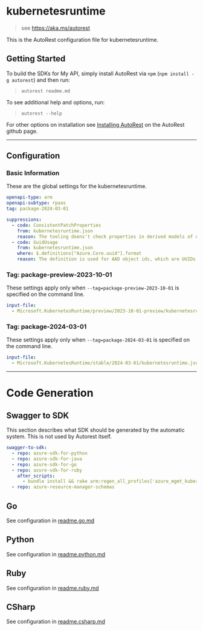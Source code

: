 # kubernetesruntime

> see https://aka.ms/autorest

This is the AutoRest configuration file for kubernetesruntime.

## Getting Started

To build the SDKs for My API, simply install AutoRest via `npm` (`npm install -g autorest`) and then run:

> `autorest readme.md`

To see additional help and options, run:

> `autorest --help`

For other options on installation see [Installing AutoRest](https://aka.ms/autorest/install) on the AutoRest github page.

---

## Configuration

### Basic Information

These are the global settings for the kubernetesruntime.

``` yaml
openapi-type: arm
openapi-subtype: rpaas
tag: package-2024-03-01

suppressions:
  - code: ConsistentPatchProperties
    from: kubernetesruntime.json
    reason: The tooling doens't check properties in derived models of discriminated unions.
  - code: GuidUsage
    from: kubernetesruntime.json
    where: $.definitions["Azure.Core.uuid"].format
    reason: The definition is used for AAD object ids, which are UUIDs.

```
### Tag: package-preview-2023-10-01

These settings apply only when `--tag=package-preview-2023-10-01` is specified on the command line.

```yaml $(tag) == 'package-preview-2023-10-01'
input-file:
  - Microsoft.KubernetesRuntime/preview/2023-10-01-preview/kubernetesruntime.json
```

### Tag: package-2024-03-01

These settings apply only when `--tag=package-2024-03-01` is specified on the command line.

```yaml $(tag) == 'package-2024-03-01'
input-file:
  - Microsoft.KubernetesRuntime/stable/2024-03-01/kubernetesruntime.json
```

---

# Code Generation

## Swagger to SDK

This section describes what SDK should be generated by the automatic system.
This is not used by Autorest itself.

``` yaml $(swagger-to-sdk)
swagger-to-sdk:
  - repo: azure-sdk-for-python
  - repo: azure-sdk-for-java
  - repo: azure-sdk-for-go
  - repo: azure-sdk-for-ruby
    after_scripts:
      - bundle install && rake arm:regen_all_profiles['azure_mgmt_kubernetesruntime']
  - repo: azure-resource-manager-schemas
```

## Go

See configuration in [readme.go.md](./readme.go.md)

## Python

See configuration in [readme.python.md](./readme.python.md)

## Ruby

See configuration in [readme.ruby.md](./readme.ruby.md)

## CSharp

See configuration in [readme.csharp.md](./readme.csharp.md)
